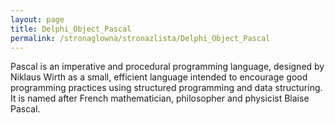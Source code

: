```yaml
---
layout: page
title: Delphi_Object_Pascal
permalink: /stronaglowna/stronazlista/Delphi_Object_Pascal
---
```

Pascal is an imperative and procedural programming language, designed by Niklaus Wirth as a small, efficient language intended to encourage good programming practices using structured programming and data structuring. It is named after French mathematician, philosopher and physicist Blaise Pascal.